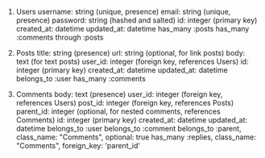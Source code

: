 1. Users
username: string (unique, presence)
email: string (unique, presence)
password: string (hashed and salted)
id: integer (primary key)
created_at: datetime
updated_at: datetime
has_many :posts
has_many :comments through :posts

2. Posts 
title: string (presence)
url: string (optional, for link posts)
body: text (for text posts)
user_id: integer (foreign key, references Users)
id: integer (primary key)
created_at: datetime
updated_at: datetime
belongs_to :user
has_many :comments

3. Comments
body: text (presence)
user_id: integer (foreign key, references Users)
post_id: integer (foreign key, references Posts)
parent_id: integer (optional, for nested comments, references Comments)
id: integer (primary key)
created_at: datetime
updated_at: datetime
belongs_to :user
belongs_to :comment
belongs_to :parent, class_name: "Comments", optional: true
has_many :replies, class_name: "Comments", foreign_key: 'parent_id'
